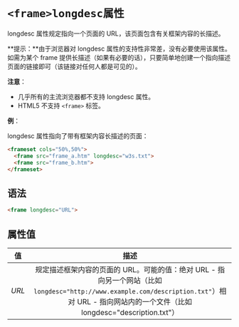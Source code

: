 # `<frame>longdesc属性`

longdesc 属性规定指向一个页面的 URL，该页面包含有关框架内容的长描述。

**提示：**由于浏览器对 longdesc 属性的支持性非常差，没有必要使用该属性。如需为某个 frame 提供长描述（如果有必要的话），只要简单地创建一个指向描述页面的链接即可（该链接对任何人都是可见的）。

**注意**：

- 几乎所有的主流浏览器都不支持 longdesc 属性。
- HTML5 不支持 `<frame>` 标签。

**例**：

longdesc 属性指向了带有框架内容长描述的页面：

```html
<frameset cols="50%,50%">
  <frame src="frame_a.htm" longdesc="w3s.txt">
  <frame src="frame_b.htm">
</frameset>
```

## 语法

```html
<frame longdesc="URL">
```

## 属性值

|  值   |                             描述                             |
| :---: | :----------------------------------------------------------: |
| *URL* | 规定描述框架内容的页面的 URL。可能的值：绝对 URL - 指向另一个网站（比如 `longdesc="http://www.example.com/description.txt"`）相对 URL - 指向网站内的一个文件（比如 longdesc="description.txt"） |
